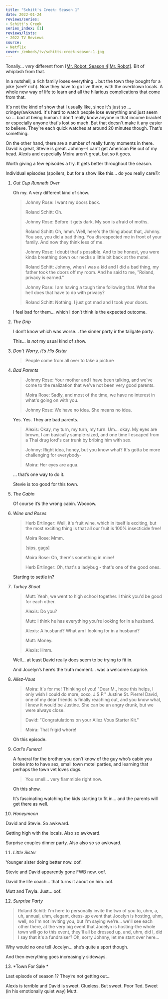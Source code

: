 ```yaml
---
title: "Schitt's Creek: Season 1"
date: 2022-01-24
reviews/series:
- Schitt's Creek
series_index: [1]
reviews/lists:
- 2022 TV Reviews
source:
- Netflix
cover: /embeds/tv/schitts-creek-season-1.jpg
---
```

Tonally... *very* different from [[Mr. Robot: Season 4|Mr. Robot]](). Bit of whiplash from that. 

In a nutshell, a rich family loses everything... but the town they bought for a joke (see? rich). Now they have to go live there, with the overblown locals. A whole new way of life to learn and all the hilarious complications that come from that. 

It's not the kind of show that I usually like, since it's just so ... cringey/awkward. It's hard to watch people lose everything and just seem so ... bad at being human. I don't really know anyone in that income bracket or especially anyone that's lost so much. But that doesn't make it any easier to believe. They're each quick watches at around 20 minutes though. That's something. 

On the other hand, there are a number of really funny moments in there. David is great, Stevie is great. Johnny--I can't get American Pie out of my head. Alexis and especially Moira aren't great, but so it goes. 

Worth giving a few episodes a try. It gets better throughout the season. 

<!--more-->

Individual episodes (spoilers, but for a show like this... do you really care?):

1. *Out Cup Runneth Over*

   Oh my. A very different kind of show.

   > Johnny Rose: I want my doors back.
   >
   > Roland Schitt: Oh.
   >
   > Johnny Rose: Before it gets dark. My son is afraid of moths.
   >
   > Roland Schitt: Oh, hmm. Well, here's the thing about that, Johnny. You see, you did a bad thing. You disrespected me in front of your family. And now they think less of me.
   >
   > Johnny Rose: I doubt that's possible. And to be honest, you were kinda breathing down our necks a little bit back at the motel.
   >
   > Roland Schitt: Johnny, when I was a kid and I did a bad thing, my father took the doors off my room. And he said to me, "Roland, privacy is earned."
   >
   > Johnny Rose: I am having a tough time following that. What the hell does that have to do with privacy?
   >
   > Roland Schitt: Nothing. I just got mad and I took your doors.

   I feel bad for them… which I don’t think is the expected outcome.

2. *The Drip*

   I don’t know which was worse… the sinner party ir the tailgate party.

   This… is _not_ my usual kind of show.

3. *Don’t Worry, It’s His Sister*

    <gif>

   > People come from all over to take a picture

4. *Bad Parents*

   > Johnny Rose: Your mother and I have been talking, and we've come to the realization that we've not been very good parents.
   >
   > Moira Rose: Sadly, and most of the time, we have no interest in what's going on with you.
   >
   > Johnny Rose: We have no idea. She means no idea.

   Yes. Yes. They are bad parents.

   > Alexis: Okay, my turn, my turn, my turn. Um... okay. My eyes are brown, I am basically sample-sized, and one time I escaped from a Thai drug lord's car trunk by bribing him with sex.
   >
   > Johnny: Right idea, honey, but you know what? It's gotta be more challenging for everybody-
   >
   > Moira: Her eyes are aqua.

   … that’s one way to do it.

   Stevie is too good for this town.

5. *The Cabin*

   Of course it’s the wrong cabin. Woooow.

6. *Wine and Roses*

   > Herb Ertlinger: Well, it's fruit wine, which in itself is exciting, but the most exciting thing is that all our fruit is 100% insecticide free!
   >
   > Moira Rose: Mmm.
   >
   > [sips, gags]
   >
   > Moira Rose: Oh, there's something in mine!
   >
   > Herb Ertlinger: Oh, that's a ladybug - that's one of the good ones.

   Starting to settle in?

7. *Turkey Shoot*

   > Mutt: Yeah, we went to high school together. I think you'd be good for each other.
   >
   > Alexis: Do you?
   >
   > Mutt: I think he has everything you're looking for in a husband.
   >
   > Alexis: A husband? What am I looking for in a husband?
   >
   > Mutt: Money.
   >
   > Alexis: Hmm.

   Well… at least David really does seem to be trying to fit in.

   And Jocelyn’s here’s the truth moment… was a welcome surprise.

8. *Allez-Vous*

   > Moira: It's for me! Thinking of you! "Dear M., hope this helps, I only wish I could do more, xoxo, J.S.P." Justine St. Pierre! David, one of my dear friends is finally reaching out, and you know what, I knew it would be Justine. She can be an angry drunk, but we were always close.
   >
   > David: "Congratulations on your Allez Vous Starter Kit."
   >
   > Moira: That frigid whore!

   Oh this episode.

9. *Carl’s Funeral*

   A funeral for the brother you don’t know of the guy who’s cabin you broke into to have sex, small town motel parties, and learning that perhaps the town vet loves dogs.

   > You smell… very flammible right now.

   Oh this show.

   It’s fascinating watching the kids starting to fit in… and the parents will get there as well.

10. *Honeymoon*

   David and Stevie. So awkward.

   Getting high with the locals. Also so awkward.

   Surprise couples dinner party. Also also so so awkward.

11. *Little Sister*

   Younger sister doing better now. oof.

   Stevie and David apparently gone FWB now. oof.

   David the life coach… that turns it about on him. oof.

   Mutt and Twyla. Just… oof.

12. *Surprise Party*

   > Roland Schitt: I'm here to personally invite the two of you to, uhm, a, uh, annual, uhm, elegant, dress-up event that Jocelyn is hosting, uhm, well, no I'm not inviting you, but I'm saying we're... we'll see each other there, at the very big event that Jocelyn is hosting-the whole town will go to this event, they'll all be dressed up, and, uhm, did I, did I say that it's a fundraiser? Oh, sorry Johnny, let me start over here...

   Why would no one tell Jocelyn… she’s quite a sport though.

   And then everything goes increasingly sideways.

13. *Town For Sale *

   Last episode of season 1? They’re not getting out…

   Alexis is terrible and David is sweet. Clueless. But sweet. Poor Ted. Sweet (in his emotionally quiet way) Mutt. 
